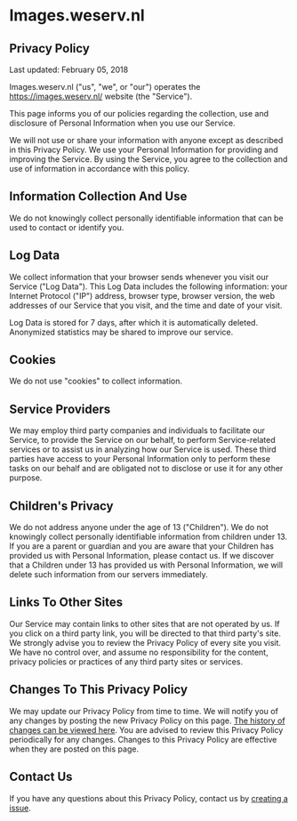 # Images.weserv.nl

## Privacy Policy
Last updated: February 05, 2018

Images.weserv.nl ("us", "we", or "our") operates the https://images.weserv.nl/ website (the "Service").

This page informs you of our policies regarding the collection, use and disclosure of Personal Information when you use our Service.

We will not use or share your information with anyone except as described in this Privacy Policy. We use your Personal Information for providing and improving the Service. By using the Service, you agree to the collection and use of information in accordance with this policy.

## Information Collection And Use
We do not knowingly collect personally identifiable information that can be used to contact or identify you.

## Log Data
We collect information that your browser sends whenever you visit our Service ("Log Data"). This Log Data includes the following information: your Internet Protocol ("IP") address, browser type, browser version, the web addresses of our Service that you visit, and the time and date of your visit.

Log Data is stored for 7 days, after which it is automatically deleted. Anonymized statistics may be shared to improve our service.

## Cookies
We do not use "cookies" to collect information.

## Service Providers
We may employ third party companies and individuals to facilitate our Service, to provide the Service on our behalf, to perform Service-related services or to assist us in analyzing how our Service is used. These third parties have access to your Personal Information only to perform these tasks on our behalf and are obligated not to disclose or use it for any other purpose.

## Children's Privacy
We do not address anyone under the age of 13 ("Children"). We do not knowingly collect personally identifiable information from children under 13. If you are a parent or guardian and you are aware that your Children has provided us with Personal Information, please contact us. If we discover that a Children under 13 has provided us with Personal Information, we will delete such information from our servers immediately.

## Links To Other Sites
Our Service may contain links to other sites that are not operated by us. If you click on a third party link, you will be directed to that third party's site. We strongly advise you to review the Privacy Policy of every site you visit. We have no control over, and assume no responsibility for the content, privacy policies or practices of any third party sites or services.

## Changes To This Privacy Policy
We may update our Privacy Policy from time to time. We will notify you of any changes by posting the new Privacy Policy on this page. [The history of changes can be viewed here](https://github.com/andrieslouw/imagesweserv/commits/3.x/Privacy-Policy.md). You are advised to review this Privacy Policy periodically for any changes. Changes to this Privacy Policy are effective when they are posted on this page.

## Contact Us
If you have any questions about this Privacy Policy, contact us by [creating a issue](https://github.com/andrieslouw/imagesweserv/issues).
